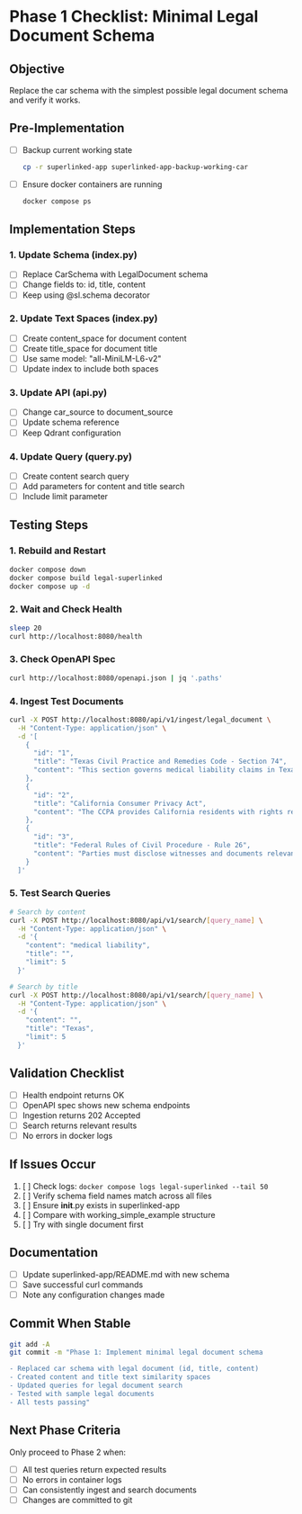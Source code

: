 # Phase 1 Checklist: Minimal Legal Document Schema

## Objective
Replace the car schema with the simplest possible legal document schema and verify it works.

## Pre-Implementation
- [ ] Backup current working state
  ```bash
  cp -r superlinked-app superlinked-app-backup-working-car
  ```
- [ ] Ensure docker containers are running
  ```bash
  docker compose ps
  ```

## Implementation Steps

### 1. Update Schema (index.py)
- [ ] Replace CarSchema with LegalDocument schema
- [ ] Change fields to: id, title, content
- [ ] Keep using @sl.schema decorator

### 2. Update Text Spaces (index.py)
- [ ] Create content_space for document content
- [ ] Create title_space for document title
- [ ] Use same model: "all-MiniLM-L6-v2"
- [ ] Update index to include both spaces

### 3. Update API (api.py)
- [ ] Change car_source to document_source
- [ ] Update schema reference
- [ ] Keep Qdrant configuration

### 4. Update Query (query.py)
- [ ] Create content search query
- [ ] Add parameters for content and title search
- [ ] Include limit parameter

## Testing Steps

### 1. Rebuild and Restart
```bash
docker compose down
docker compose build legal-superlinked
docker compose up -d
```

### 2. Wait and Check Health
```bash
sleep 20
curl http://localhost:8080/health
```

### 3. Check OpenAPI Spec
```bash
curl http://localhost:8080/openapi.json | jq '.paths'
```

### 4. Ingest Test Documents
```bash
curl -X POST http://localhost:8080/api/v1/ingest/legal_document \
  -H "Content-Type: application/json" \
  -d '[
    {
      "id": "1",
      "title": "Texas Civil Practice and Remedies Code - Section 74",
      "content": "This section governs medical liability claims in Texas..."
    },
    {
      "id": "2", 
      "title": "California Consumer Privacy Act",
      "content": "The CCPA provides California residents with rights regarding their personal information..."
    },
    {
      "id": "3",
      "title": "Federal Rules of Civil Procedure - Rule 26",
      "content": "Parties must disclose witnesses and documents relevant to disputed facts..."
    }
  ]'
```

### 5. Test Search Queries
```bash
# Search by content
curl -X POST http://localhost:8080/api/v1/search/[query_name] \
  -H "Content-Type: application/json" \
  -d '{
    "content": "medical liability",
    "title": "",
    "limit": 5
  }'

# Search by title
curl -X POST http://localhost:8080/api/v1/search/[query_name] \
  -H "Content-Type: application/json" \
  -d '{
    "content": "",
    "title": "Texas",
    "limit": 5
  }'
```

## Validation Checklist
- [ ] Health endpoint returns OK
- [ ] OpenAPI spec shows new schema endpoints
- [ ] Ingestion returns 202 Accepted
- [ ] Search returns relevant results
- [ ] No errors in docker logs

## If Issues Occur
1. [ ] Check logs: `docker compose logs legal-superlinked --tail 50`
2. [ ] Verify schema field names match across all files
3. [ ] Ensure __init__.py exists in superlinked-app
4. [ ] Compare with working_simple_example structure
5. [ ] Try with single document first

## Documentation
- [ ] Update superlinked-app/README.md with new schema
- [ ] Save successful curl commands
- [ ] Note any configuration changes made

## Commit When Stable
```bash
git add -A
git commit -m "Phase 1: Implement minimal legal document schema

- Replaced car schema with legal document (id, title, content)
- Created content and title text similarity spaces  
- Updated queries for legal document search
- Tested with sample legal documents
- All tests passing"
```

## Next Phase Criteria
Only proceed to Phase 2 when:
- [ ] All test queries return expected results
- [ ] No errors in container logs
- [ ] Can consistently ingest and search documents
- [ ] Changes are committed to git
